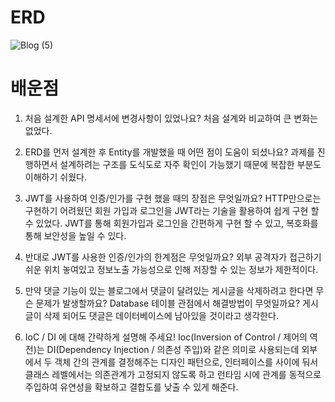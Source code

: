 # ERD

![Blog (5)](https://user-images.githubusercontent.com/116184724/208817386-d1af4554-2f8f-4a9a-9d93-128a66ada329.png)

# 배운점

1. 처음 설계한 API 명세서에 변경사항이 있었나요?
처음 설계와 비교하여 큰 변화는 없었다.
    
2. ERD를 먼저 설계한 후 Entity를 개발했을 때 어떤 점이 도움이 되셨나요?
과제를 진행하면서 설계하려는 구조를 도식도로 자주 확인이 가능했기 때문에 복잡한 부분도 이해하기 쉬웠다.
    
3. JWT를 사용하여 인증/인가를 구현 했을 때의 장점은 무엇일까요?
HTTP만으로는 구현하기 어려웠던 회원 가입과 로그인을 JWT라는 기술을 활용하여 쉽게 구현 할 수 있었다. JWT를 통해 회원가입과 로그인을 간편하게 구현 할 수 있고, 
복호화를 통해 보안성을 높일 수 있다.
    
4. 반대로 JWT를 사용한 인증/인가의 한계점은 무엇일까요?
외부 공격자가 접근하기 쉬운 위치 놓여있고 정보노출 가능성으로 인해 저장할 수 있는 정보가 제한적이다.

5. 만약 댓글 기능이 있는 블로그에서 댓글이 달려있는 게시글을 삭제하려고 한다면 무슨 문제가 발생할까요? Database 테이블 관점에서 해결방법이 무엇일까요?
게시글이 삭제 되어도 댓글은 데이터베이스에 남아있을 것이라고 생각한다. 
    
6. IoC / DI 에 대해 간략하게 설명해 주세요!
Ioc(Inversion of Control / 제어의 역전)는 DI(Dependency Injection / 의존성 주입)와 같은 의미로 사용되는데 외부에서 두 객체 간의 관계를 결정해주는 디자인 패턴으로, 인터페이스를   사이에 둬서 클래스 레벨에서는 의존관계가 고정되지 않도록 하고 런타임 시에 관계를 동적으로 주입하여 유연성을 확보하고 결합도를 낮출 수 있게 해준다.
